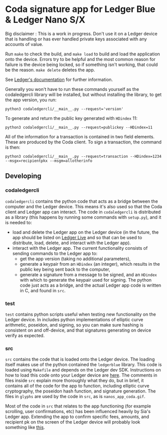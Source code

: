 # Coda signature app for Ledger Blue & Ledger Nano S/X

Big disclaimer : This is a work in progress. Don't use it on a Ledger device
that is handling or has ever handled private keys associated with any accounts
of value.

Run `make` to check the build, and `make load` to build and load the
application onto the device. Errors try to be helpful and the most common
reason for failure is the device being locked, so if something isn't working,
that could be the reason. `make delete` deletes the app.

See [Ledger's documentation](http://ledger.readthedocs.io) for further
information.

Generally you won't have to run these commands yourself as the codaledgercli
library will be installed, but without installing the library, to get the app
version, you run:
```
python3 codaledgercli/__main__.py --request='version'
```
To generate and return the public key generated with `HDindex` 11:
```
python3 codaledgercli/__main__.py --request=publickey --HDindex=11
```

All of the information for a transaction is contained in two field elements.
These are produced by the Coda client. To sign a transaction, the command is
then:
```
python3 codaledgercli/__main__.py --request=transaction --HDindex=1234 --msgx=recipientpkx --msgm=allotherinfo
```

## Developing

### codaledgercli

`codaledgercli` contains the python code that acts as a bridge between the
computer and the Ledger device.  This means it's also used so that the Coda
client and Ledger app can interact. The code in `codaledgercli` is distributed
as a library (this happens by running some commands with `setup.py`), and it is
needed to:
- load and delete the Ledger app on the Ledger device (in the future, the app
  should be listed on [Ledger Live](https://www.ledger.com/ledger-live) and so
  that can be used to distribute, load, delete, and interact with the Ledger
  app).
- interact with the Ledger app. The current functionality consists of sending
  commands to the Ledger app to:
  - get the app version (taking no additional parameters),
  - generate a keypair from an `HDindex` (an integer), which results in the
    public key being sent back to the computer,
  - generate a signature from a message to be signed, and an `HDindex` with
    which to generate the keypair used for signing.  The python code just acts
    as a bridge, and the actual Ledger app code is written in C, and found in
    `src`.

### test

`test` contains python scripts useful when testing new functionality on the
Ledger device. In includes python implementations of elliptic curve arithmetic,
poseidon, and signing, so you can make sure hashing is consistent on and
off-device, and that signatures generating on device verify as expected.

### src

`src` contains the code that is loaded onto the Ledger device. The loading
itself makes use of the python contained the `ledgerblue` library. This code is
loaded using `Makefile` and depends on the Ledger dev SDK.  Instructions on how
to load this code onto your Ledger device are
[here](https://github.com/CodaProtocol/coda/blob/develop/frontend/website/pages/docs/hardware-wallet.mdx).
The comments in files inside `src` explain more thoroughly what they do, but in
brief, it contains all of the code for the app to function, including elliptic
curve cryptography, the poseidon hash function, and signature generation.  The
files in `glyphs` are used by the code in `src`, as is `nanos_app_coda.gif`.

Most of the code in `src` that relates to the app functioning (for example
scrolling, user confirmations, etc) has been influenced heavily by Sia's Ledger
app. Extending the app to confirm specific fees, amounts, and recipient pk on
the screen of the Ledger device will probably look something like
[this](https://github.com/LedgerHQ/ledger-app-sia/blob/master/src/calcTxnHash.c).
